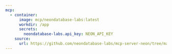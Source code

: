 ```yaml
---
mcp:
  - container:
      image: mcp/neondatabase-labs:latest
      workdir: /app
      secrets:
        neondatabase-labs.api_key: NEON_API_KEY
    source:
      url: https://github.com/neondatabase-labs/mcp-server-neon/tree/main
---
```

